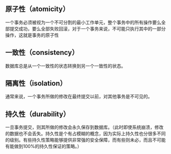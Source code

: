 ## 原子性（atomicity）
一个事务必须被视为一个不可分割的最小工作单元，整个事务中的所有操作要么全部提交成功，要么全部失败回滚，对于一个事务来说，不可能只执行其中的一部分操作，这就是事务的原子性

## 一致性（consistency）
数据库总是从一个一致性的状态转换到另一个一致性的状态。

## 隔离性（isolation）
通常来说，一个事务所做的修改在最终提交以前，对其他事务是不可见的。

## 持久性（durability）
一旦事务提交，则其所做的修改会永久保存到数据库。（此时即使系统崩溃，修改的数据也不会丢失。持久性是个有占模糊的概念，因为实际上持久性也分很多不同的级别。有些持久性策略能够提供非常强的安全保障，而有些则未必，而且不可能有能做到100%的持久性保证的策略。）